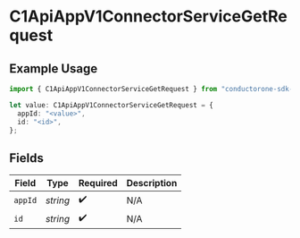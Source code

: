 # C1ApiAppV1ConnectorServiceGetRequest

## Example Usage

```typescript
import { C1ApiAppV1ConnectorServiceGetRequest } from "conductorone-sdk-typescript/sdk/models/operations";

let value: C1ApiAppV1ConnectorServiceGetRequest = {
  appId: "<value>",
  id: "<id>",
};
```

## Fields

| Field              | Type               | Required           | Description        |
| ------------------ | ------------------ | ------------------ | ------------------ |
| `appId`            | *string*           | :heavy_check_mark: | N/A                |
| `id`               | *string*           | :heavy_check_mark: | N/A                |
